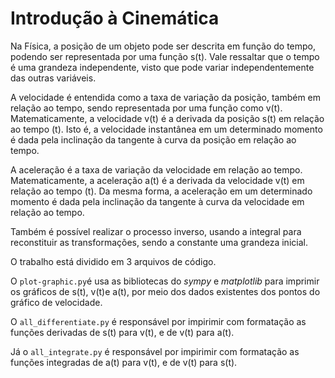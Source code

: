 # Introdução à Cinemática

Na Física, a posição de um objeto pode ser descrita em função do tempo, podendo ser representada por uma função s(t). Vale ressaltar que o tempo é uma grandeza independente, visto que pode variar independentemente das outras variáveis.

A velocidade é entendida como a taxa de variação da posição, também em relação ao tempo, sendo representada por uma função como v(t). Matematicamente, a velocidade v(t) é a derivada da posição s(t) em relação ao tempo (t). Isto é, a velocidade instantânea em um determinado momento é dada pela inclinação da tangente à curva da posição em relação ao tempo.

A aceleração é a taxa de variação da velocidade em relação ao tempo. Matematicamente, a aceleração a(t) é a derivada da velocidade v(t) em relação ao tempo (t). Da mesma forma, a aceleração em um determinado momento é dada pela inclinação da tangente à curva da velocidade em relação ao tempo.

Também é possível realizar o processo inverso, usando a integral para reconstituir as transformações, sendo a constante uma grandeza inicial.

O trabalho está dividido em 3 arquivos de código. 

O `plot-graphic.py`é usa as bibliotecas do *sympy* e *matplotlib* para imprimir os gráficos de s(t), v(t)e a(t), por meio dos dados existentes dos pontos do gráfico de velocidade.

O `all_differentiate.py` é responsável por impirimir com formatação as funções derivadas de s(t) para v(t), e de v(t) para a(t).

Já o `all_integrate.py` é responsável por impirimir com formatação as funções integradas de a(t) para v(t), e de v(t) para s(t).

